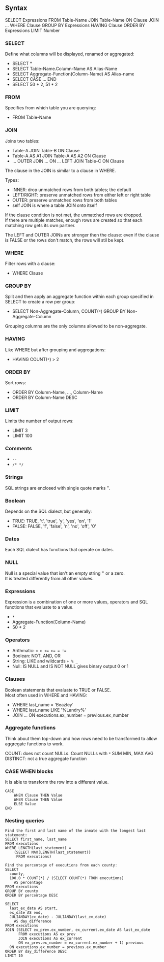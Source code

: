 ## Syntax

SELECT Expressions
FROM Table-Name
JOIN Table-Name ON Clause
JOIN ...
WHERE Clause
GROUP BY Expressions
HAVING Clause
ORDER BY Expressions
LIMIT Number

### SELECT

Define what columns will be displayed, renamed or aggregated:
* SELECT *
* SELECT Table-Name.Column-Name AS Alias-Name
* SELECT Aggregate-Function(Column-Name) AS Alias-name
* SELECT CASE ... END
* SELECT 50 + 2, 51 * 2

### FROM

Specifies from which table you are querying:
* FROM Table-Name

### JOIN

Joins two tables:
* Table-A JOIN Table-B ON Clause
* Table-A AS A1 JOIN Table-A AS A2 ON Clause
* ... OUTER JOIN ... ON ... LEFT JOIN Table-C ON Clause

The clause in the JOIN is similar to a clause in WHERE.  

Types:
* INNER: drop unmatched rows from both tables; the default
* LEFT/RIGHT: preserve unmatched rows from either left or right table
* OUTER: preserve unmatched rows from both tables
* self JOIN is where a table JOIN onto itself

If the clause condition is not met, the unmatched rows are dropped.  
If there are multiple matches, enough rows are created so that each matching row gets its own partner.  

The LEFT and OUTER JOINs are stronger then the clause: even if the clause is FALSE or the rows don't match, the rows will stil be kept.  

### WHERE

Filter rows with a clause:
* WHERE Clause

### GROUP BY

Split and then apply an aggregate function within each group specified in SELECT to create a row per group:
* SELECT Non-Aggregate-Column, COUNT(`*`) GROUP BY Non-Aggregate-Column

Grouping columns are the only columns allowed to be non-aggregate.  

### HAVING

Like WHERE but after grouping and aggregations:
* HAVING COUNT(`*`) > 2

### ORDER BY

Sort rows:
* ORDER BY Column-Name, ..., Column-Name
* ORDER BY Column-Name DESC

### LIMIT

Limits the number of output rows:
* LIMIT 3
* LIMIT 100

### Comments

* `--`
* `/* */`

### Strings

SQL strings are enclosed with single quote marks ''.  

### Boolean

Depends on the SQL dialect, but generally:
* TRUE: TRUE, 't', 'true', 'y', 'yes', 'on', '1'
* FALSE: FALSE, 'f', 'false', 'n', 'no', 'off', '0'

### Dates

Each SQL dialect has functions that operate on dates.  

### NULL

Null is a special value that isn't an empty string '' or a zero.  
It is treated differently from all other values.  

### Expressions

Expression is a combination of one or more values, operators and SQL functions that evaluate to a value.  

* `*`
* Aggregate-Function(Column-Name)
* 50 + 2

### Operators

* Arithmatic: `< > <= >= = !=`
* Boolean: NOT, AND, OR
* String: LIKE and wildcards `+ % _`
* Null: IS NULL and IS NOT NULL gives binary output 0 or 1

### Clauses

Boolean statements that evaluate to TRUE or FALSE.  
Most often used in WHERE and HAVING:
* WHERE last_name = 'Beazley'
* WHERE last_name LIKE '%Landry%'
* JOIN ... ON executions.ex_number = previous.ex_number

### Aggregate functions

Think about them top-down and how rows need to be transformed to allow aggregate functions to work.  

COUNT: does not count NULLs. Count NULLs with `*`
SUM
MIN, MAX
AVG
DISTINCT: not a true aggregate function

### CASE WHEN blocks

It is able to transform the row into a different value.  

```
CASE 
    WHEN Clause THEN Value
    WHEN Clause THEN Value
    ELSE Value
END
```

### Nesting queries

```
Find the first and last name of the inmate with the longest last statement:
SELECT first_name, last_name
FROM executions
WHERE LENGTH(last_statement) =
    (SELECT MAX(LENGTH(last_statement))
	 FROM executions)
```

```
Find the percentage of executions from each county:
SELECT
  county,
  100.0 * COUNT(*) / (SELECT COUNT(*) FROM executions)
    AS percentage
FROM executions
GROUP BY county
ORDER BY percentage DESC
```

```
SELECT
  last_ex_date AS start,
  ex_date AS end,
  JULIANDAY(ex_date) - JULIANDAY(last_ex_date)
    AS day_difference
FROM executions
JOIN (SELECT ex_prev.ex_number, ex_current.ex_date AS last_ex_date
      FROM executions AS ex_prev
      JOIN executions AS ex_current
      ON ex_prev.ex_number = ex_current.ex_number + 1) previous
  ON executions.ex_number = previous.ex_number
ORDER BY day_difference DESC
LIMIT 10
```
